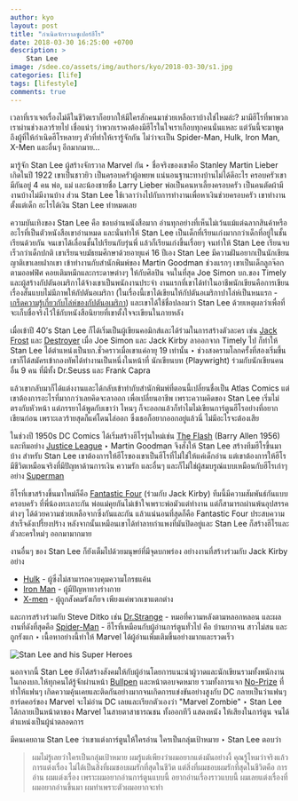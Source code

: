 ```yaml
---
author: kyo
layout: post
title: "กำเนิดจักรวาลซูเปอร์ฮีโร"
date: 2018-03-30 16:25:00 +0700
description: >
    Stan Lee
image: /sdee.co/assets/img/authors/kyo/2018-03-30/s1.jpg
categories: [life]
tags: [lifestyle]
comments: true
---
```

เวลาที่เราเจอเรื่องไม่ดีในชีวิตเราก็อยากให้มีใครสักคนมาช่วยเหลือเราบ้างใช่ไหมล่ะ? มามีฮีโรที่พาพวกเราผ่านช่วงเลวร้ายไป เชื่อแน่ๆ ว่าพวกเราคงต้องมีฮีโรในใจเราเกือบทุกคนนั่นแหละ แต่วันนี้จะมาพูดถึงผู้ที่ให้กำเนิดฮีโรหลายๆ ตัวที่ทำให้เรารู้จักกัน ไม่ว่าจะเป็น Spider-Man, Hulk, Iron Man, X-Men และอื่นๆ อีกมากมาย...

มารู้จัก Stan Lee ผู้สร้างจักรวาล Marvel กัน ‣ ชื่อจริงของเขาคือ Stanley Martin Lieber เกิดในปี 1922 เขาเป็นชาวยิว เป็นครอบครัวผู้อพยพ แน่นอนฐานะทางบ้านไม่ได้ดีอะไร ครอบครัวเขามีกันอยู่ 4 คน พ่อ, แม่ และน้องชายชื่อ Larry Lieber พ่อเป็นคนหาเลี้ยงครอบครัว เป็นคนตัดผ้ามีงานบ้างไม่มีงานบ้าง ส่วน Stan Lee ใช้เวลาว่างไปกับการทำงานเพื่อหาเงินช่วยครอบครัว เขาทำงานตั้งแต่เด็ก อะไรได้เงิน Stan Lee ทำหมดเลย  

ความบันเทิงของ Stan Lee คือ ชอบอ่านหนังสือมาก อ่านทุกอย่างที่เห็นไม่เว้นแม้แต่ฉลากสินค้าหรืออะไรที่เป็นตัวหนังสือเขาอ่านหมด และนั่นทำให้ Stan Lee เป็นเด็กที่เรียนเก่งมากกว่าเด็กที่อยู่ในชั้นเรียนด้วยกัน จนเขาได้เลื่อนชั้นไปเรียนกับรุ่นพี่ แล้วก็เรียนเก่งขึ้นเรื่อยๆ จนทำให้ Stan Lee เรียนจบเร็วกว่าเด็กปกติ เขาเรียนจบมัธยมศึกษาด้วยอายุแค่ 16 ปีเอง Stan Lee มีความฝันอยากเป็นนักเขียน ญาติเขาเลยฝากเขา
เข้าทำงานกับสำนักพิมพ์ของ Martin Goodman ช่วงแรกๆ เขาเป็นเด็กลูกจ๊อกตามออฟฟิศ คอยเติมหมึกและกระดาษต่างๆ ให้กับศิลปิน จนในที่สุด Joe Simon บก.ของ Timely และผู้สร้างกัปตันอเมริกาได้จ้างเขาเป็นพนักงานประจำ งานแรกที่เขาได้ทำในอาชีพนักเขียนคือการเขียนเรื่องสั้นแบบไม่มีภาพให้กัปตันอเมริกา (ในเรื่องนี้เขาได้เขียนให้กัปตันอเมริกาปาโล่ห์เป็นหนแรก - [เกร็ดความรู้เกี่ยวกับโล่ห์ของกัปตันอเมริกา](https://screenrant.com/unknown-facts-captain-america-shield/)) และเขาได้ใช้ชื่อปลอมว่า Stan Lee ด้วยเหตุผลว่าเพื่อที่จะเก็บชื่อจริงไว้ใช้กับหนังสือนิยายที่เขาตั้งใจจะเขียนในภายหลัง

เมื่อเข้าปี 40’s Stan Lee ก็ได้เริ่มเป็นผู้เขียนคอมิกส์และได้ร่วมในการสร้างตัวละคร เช่น [Jack Frost](http://www.writeups.org/jack-frost-marvel-comics-liberty-legion/) และ [Destroyer](http://marvel.com/universe/Destroyer_(construct)#axzz5BTKWKNUm) เมื่อ Joe Simon และ Jack Kirby ลาออกจาก Timely ไป ก็ทำให้ Stan Lee ได้ตำแหน่งเป็นบก.ชั่วคราวเมื่อเขาแค่อายุ 19 เท่านั้น ‣ ช่วงสงครามโลกครั้งที่สองเริ่มขึ้นเขาก็ได้สมัครเข้ากองทัพได้ทำงานเป็นหนึ่งในหน้าที่ นักเขียนบท
(Playwright) ร่วมกับนักเขียนคนอื่น 9 คน ที่มีทั้ง Dr.Seuss และ Frank Capra

แล้วเขากลับมาก็ได้แต่งงานและได้กลับเข้าทำกับสำนักพิมพ์ที่ตอนนี้เปลี่ยนชื่อเป็น Atlas Comics แต่เขาต้องการอะไรที่มากกว่าเลยคิดจะลาออก เพื่อเปลี่ยนอาชีพ เพราะความคิดของ Stan Lee เริ่มไม่ตรงกับหัวหน้า  แต่ภรรยาได้พูดกับเขาว่า ไหนๆ ก็จะออกแล้วก็ทำไมไม่เขียนการ์ตูนฮีโรอย่างที่อยากเขียนก่อน เพราะเลวร้ายสุดก็แค่โดนไล่ออก ซึ่งเธอก็อยากออกอยู่แล้วนี่ ไม่มีอะไรจะต้องเสีย

ในช่วงปี 1950s DC Comics ได้เริ่มสร้างฮีโรรุ่นใหม่เช่น [The Flash](https://www.dccomics.com/characters/the-flash) (Barry Allen 1956) และทีมอย่าง [Justice League](https://www.dccomics.com/characters/justice-league) ‣ Martin Goodman จึงสั่งให้ Stan Lee สร้างทีมฮีโรขึ้นมาบ้าง สำหรับ Stan Lee เขาต้องการให้ฮีโรของเขาเป็นฮีโรที่ไม่ใช่ให้แค่เด็กอ่าน แต่เขาต้องการให้ฮีโรมีชีวิตเหมือนจริงที่มีปัญหาด้านการเงิน ความรัก และอื่นๆ และก็ไม่ใช่ผู้สมบรูณ์แบบเหมือนกับฮีโรเก่าๆ อย่าง [Superman](https://www.dccomics.com/characters/superman)

ฮีโรที่เขาสร้างขึ้นมาใหม่ก็คือ [Fantastic Four](http://marvel.com/universe/Fantastic_Four#axzz5BTKWKNUm) (ร่วมกับ Jack Kirby) ทีมนี้มีความสัมพันธ์กันแบบครอบครัว ที่พี่น้องทะเลาะกัน พ่อแม่คุยกันไม่เข้าใจเพราะพ่อมัวแต่ทำงาน แต่ก็สามารถผ่านพ้นอุปสรรคต่างๆ ได้ด้วยความช่วยเหลือจากซึ่งกันและกัน แล้วแน่นอนที่สุดก็คือ Fantastic Four ประสบความสำเร็จดังเปรี้ยงปร้าง หลังจากนั้นเหมือนเขาได้ทำลายกำแพงที่มันปิดอยู่และ Stan Lee ก็สร้างฮีโรและตัวละครใหม่ๆ ออกมามากมาย

งานอื่นๆ ของ Stan Lee ก็ยังเต็มไปด้วยมนุษย์ที่มีจุดบกพร่อง อย่างงานที่สร้างร่วมกับ Jack Kirby อย่าง
* [Hulk](http://marvel.com/universe/Hulk_(Bruce_Banner)#axzz5BEHLlzU4) - ผู้ซึ่งไม่สามารถควบคุมความโกรธแค้น
* [Iron Man](http://marvel.com/universe/Iron_Man_(Anthony_Stark)#axzz5BEHLlzU4) - ผู้มีปัญหาทางร่างกาย
* [X-men](http://marvel.com/characters/71/x-men) - ผู้ถูกสังคมรังเกียจ เพียงแค่พวกเขาแตกต่าง

และการสร้างร่วมกับ Steve Ditko เช่น [Dr.Strange](http://marvel.com/characters/14/doctor_strange) - หมอที่ความหลังตามหลอกหลอน และผลงานที่ดังที่สุดคือ [Spider-Man](http://marvel.com/universe/Spider-Man_(Peter_Parker)#axzz5BEHLlzU4) - ฮีโรที่เหมือนกับผู้อ่านการ์ตูนทั่วไป คือ บ้านยากจน สาวไม่สน และถูกรังแก ‣ เนื้อหาอย่างนี้ทำให้ Marvel ได้ผู้อ่านเพิ่มเติมขึ้นอย่างมากและรวดเร็ว   

![Stan Lee and his Super Heroes](/sdee.co/assets/img/authors/kyo/2018-03-30/s2.jpg)

นอกจากนี้ Stan Lee ยังได้สร้างสังคมให้กับผู้อ่านโดยการแนะนำผู้วาดและนักเขียนรวมทั้งพนักงานในกองบก.ให้ทุกคนได้รู้จักผ่านหน้า [Bullpen](http://kirbymuseum.org/blogs/dynamics/2010/12/22/1960s-marvel-bullpen/) และหน้าตอบจดหมาย รวมทั้งการแจก [No-Prize](https://www.cbr.com/knowledge-waits-the-history-of-marvels-no-prize/) ที่ทำให้แฟนๆ เกิดความคุ้นเคยและติดกันอย่างมากจนเกิดการแข่งขันอย่างสูงกับ DC กลายเป็นว่าแฟนๆ ฮาร์ดคอร์ของ Marvel จะไม่อ่าน DC เลยและเรียกตัวเองว่า "Marvel Zombie" ‣ Stan Lee ได้กลายเป็นหน้าตาของ Marvel ในสายตาสาธารณชน ทั้งออกทีวี แสดงหนัง ให้เสียงในการ์ตูน จนได้ตำแหน่งเป็นผู้นำตลอดการ

มีคนเคยถาม Stan Lee ว่าเขาแต่งการ์ตูนให้ใครอ่าน ใครเป็นกลุ่มเป้าหมาย ‣ Stan Lee ตอบว่า
> ผมไม่รู้เลยว่าใครเป็นกลุ่มเป้าหมาย ผมรู้แต่เพียงว่าผมอยากแต่งมันอย่างงี้ คุณรู้ไหมว่าจริงแล้วการแต่งเรื่อง ไม่ได้เป็นสิ่งที่ผมชอบผมรักที่สุดในชีวิต แต่สิ่งที่ผมชอบผมรักที่สุดในชีวิตคือ การอ่าน ผมแต่งเรื่อง
เพราะผมอยากอ่านการ์ตูนแบบนี้ อยากอ่านเรื่องราวแบบนี้ ผมเลยแต่งเรื่องที่ผมอยากอ่านขึ้นมา
ผมทำเพราะตัวผมอยากจะทำ
